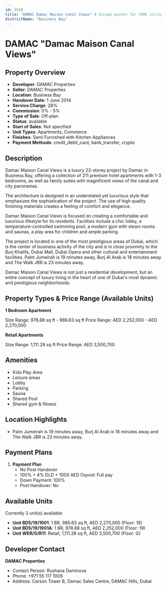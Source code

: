 ```yaml
---
id: 3540
title: "DAMAC Damac Maison Canal Views" # Escape quotes for YAML string
districtName: "Business Bay"
---
```


# DAMAC "Damac Maison Canal Views"

## Property Overview
- **Developer**: DAMAC Properties
- **Seller**: DAMAC Properties
- **Location**: Business Bay
- **Handover Date**: 1 June 2014
- **Service Charge**: 28%
- **Commission**: 0% - 5%
- **Type of Sale**: Off-plan
- **Status**: available
- **Start of Sales**: Not specified
- **Unit Types**: Apartments, Commerce
- **Finishes**: Semi Furnished with Kitchen Appliances
- **Payment Methods**: credit_debit_card, bank_transfer, crypto

## Description
Damac Maison Canal Views is a luxury 22-storey project by Damac in Business Bay, offering a collection of 211 premium hotel apartments with 1-3 bedrooms, as well as family suites with magnificent views of the canal and city panoramas.

 The architecture is designed in an understated yet luxurious style that emphasizes the sophistication of the project. The use of high quality finishing materials creates a feeling of comfort and elegance.

 Damac Maison Canal Views is focused on creating a comfortable and luxurious lifestyle for its residents. Facilities include a chic lobby, a temperature-controlled swimming pool, a modern gym with steam rooms and saunas, a play area for children and ample parking.

 The project is located in one of the most prestigious areas of Dubai, which is the center of business activity of the city and is in close proximity to the Burj Khalifa, Dubai Mall, Dubai Opera and other cultural and entertainment facilities. Palm Jumeirah is 19 minutes away, Burj Al Arab is 18 minutes away and The Walk JBR is 23 minutes away.

 Damac Maison Canal Views is not just a residential development, but an entire concept of luxury living in the heart of one of Dubai's most dynamic and prestigious neighborhoods.

## Property Types & Price Range (Available Units)
**1 Bedroom Apartment**

Size Range: 978.88 sq ft - 986.63 sq ft
Price Range: AED 2,252,000 - AED 2,270,000

**Retail Apartments**

Size Range: 1,111.28 sq ft
Price Range: AED 3,500,700

## Amenities
- Kids Play Area
- Leisure areas
- Lobby
- Parking
- Sauna
- Shared Pool
- Shared gym & fitness

## Location Highlights
- Palm Jumeirah is 19 minutes away, Burj Al Arab is 18 minutes away and The Walk JBR is 23 minutes away.

## Payment Plans
1. **Payment Plan**
   - No Post Handover
   - 100% + 4% DLD + 1000 AED Oqood: Full pay
   - Down Payment: 100%
   - Post Handover: No

## Available Units
Currently 3 unit(s) available:
- **Unit BD5/19/1901**: 1 BR, 986.63 sq ft, AED 2,270,000 (Floor: 19)
- **Unit BD5/19/1901A**: 1 BR, 978.88 sq ft, AED 2,252,000 (Floor: 19)
- **Unit WER/G/R11**: Retail, 1,111.28 sq ft, AED 3,500,700 (Floor: G)

## Developer Contact
**DAMAC Properties**
- Contact Person: Rushana Daminova
- Phone: +971 55 117 1009
- Address: Carson Tower B, Damac Sales Centre, DAMAC Hills, Dubai
